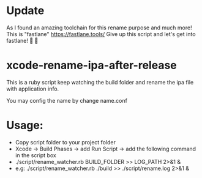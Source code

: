 # Update
As I found an amazing toolchain for this rename purpose and much more!
This is "fastlane" https://fastlane.tools/
Give up this script and let's get into fastlane! 🌈 🤘

# xcode-rename-ipa-after-release
This is a ruby script keep watching the build folder and rename the ipa file with application info.

You may config the name by change name.conf

# Usage:
* Copy script folder to your project folder
* Xcode -> Build Phases -> add Run Script -> add the following command in the script box
* ./script/rename_watcher.rb BUILD_FOLDER >> LOG_PATH 2>&1 &
* e.g: ./script/rename_watcher.rb ./build >> ./script/rename.log 2>&1 &
